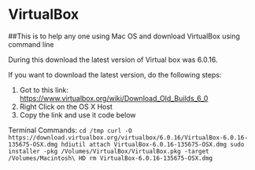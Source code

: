 # VirtualBox
##This is to help any one using Mac OS and download VirtualBox using command line

During this download the latest version of Virtual box was 6.0.16. 

If you want to download the latest version, do the following steps:
1. Got to this link: https://www.virtualbox.org/wiki/Download_Old_Builds_6_0
2. Right Click on the OS X Host
3. Copy the link and use it code below


Terminal Commands:
``
cd /tmp
curl -O https://download.virtualbox.org/virtualbox/6.0.16/VirtualBox-6.0.16-135675-OSX.dmg
hdiutil attach VirtualBox-6.0.16-135675-OSX.dmg
sudo installer -pkg /Volumes/VirtualBox/VirtualBox.pkg -target /Volumes/Macintosh\ HD
rm VirtualBox-6.0.16-135675-OSX.dmg
``

